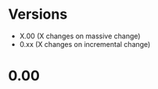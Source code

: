 # Versions
 - X.00 (X changes on massive change)
 - 0.xx (X changes on incremental change)

# 0.00

